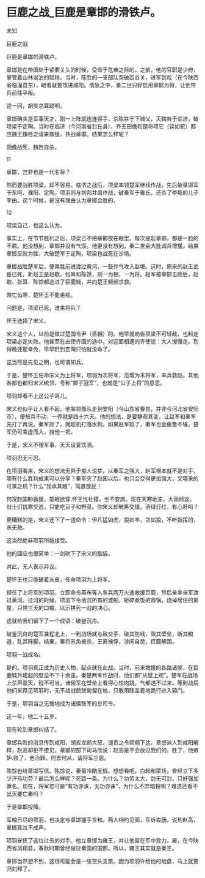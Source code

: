 # 巨鹿之战_巨鹿是章邯的滑铁卢。

未知

巨鹿之战

巨鹿是章邯的滑铁卢。

章邯是在帝国处于紧要关头的时候，受命于危难之际的。之前，他的官职是少府，掌管着山林湖泊的赋税。当时，陈胜的一支部队突破函谷关，进军到戏（在今陕西省临潼县东），眼看就要攻进咸阳。情急之中，秦二世只好启用章邯为将，让他带兵前往平叛。

这一回，胡亥总算聪明。

章邯确实是军事天才，刚一上阵就连连得手，杀陈胜于下城父，灭魏咎于临济，破项梁于定陶。当时在临济（今河南省封丘县），齐王田儋和楚将项它（读如驼）都应魏王魏咎之请来救援，共战章邯。结果怎么样呢？

田儋战死，魏咎自杀。

11

章邯，岂非也是一代名将？

然而要战胜项梁，却不容易。临济之战后，项梁率领楚军继续作战，先后破章邯军于东阿、濮阳、定陶。项羽则与刘邦并肩作战，破秦军于雍丘，还杀了李斯的儿子李由。这个时候，是没有理由认为章邯会胜的。

12

项梁自己，也这么认为。

事实上，在节节胜利之后，项梁已不把章邯放在眼里。每次提起章邯，都是一脸的不屑。他没想到，章邯并没有气馁。他更没有想到，秦二世会大批调兵增援。结果章邯反败为胜，大破楚军于定陶，项梁也战死在沙场。

章邯战胜楚军后，便乘胜前进渡过黄河，一鼓作气攻入赵境。这时，原来的赵王武臣已死，新赵王是赵歇。张耳和陈馀，则一为相，一为将。赵军被章邯击败后，赵歇、张耳、陈馀都逃进了巨鹿城，并向楚王频频求救。

唇亡齿寒，楚怀王不能坐视。

问题是，项梁已死，谁来将兵？

怀王选择了宋义。

宋义这个人，以前是做过楚国令尹（丞相）的。他早就劝告项梁不可轻敌，也料定项梁必定失败。他甚至在出使齐国的途中，对迎面相遇的齐使说：大人慢慢走。到得晚还能幸免，早早赶到定陶只怕就没命了。

这当然是先见之明，也可谓知兵。

于是，楚怀王任命宋义为上将军，项羽为次将军，范增为末将军，率兵救赵。其他各部也都归宋义统领，号称“卿子冠军”，也就是“公子上将”的意思。

项羽却看不上这公子哥儿。

宋义也似乎让人看不起。他率领部队走到安阳（今山东省曹县，并非今河北省安阳市），便按兵不动，一停就是四十六天。他的想法，是要静观其变，让赵军和秦军先打了再说。秦军败了，就趁机打落水狗。如果赵军败了，秦军也会疲惫不堪，楚军仍可乘虚而入，捞他一把。

于是，宋义不理军事，天天设宴饮酒。

项羽忍无可忍。

在项羽看来，宋义的想法无异于痴人说梦。以秦军之强大，赵军根本就不是对手，哪有什么胜利成果可以分享？秦军灭了赵国以后，也只会变得更加强大，又哪来的可乘之机？什么“我承其敝”，简直放屁！

何况赵国盼救援，望眼欲穿.怀王忧社稷，坐不安席。现在天寒地冻，大雨倾盆，战士们饥寒交迫，只能吃豆子和野菜。你宋义却觥筹交错，酒绿灯红，有心肝吗？

更糟糕的是，宋义还下了一道命令：但凡猛如虎，狠如羊，贪如狼，不听指挥的，杀无赦。

这当然绝非项羽所能接受。

他的回应也很简单：一剑砍下了宋义的脑袋。

对此，无人表示异议。

楚怀王也只能硬着头皮，任命项羽为上将军。

担任了上将军的项羽，立即命令英布等人率兵两万火速救援巨鹿，然后亲率全军渡过黄河。过河的时候，项羽下令凿沉所有的渡船，砸碎煮饭的鼎锅，烧掉居住的房屋，只带三天的口粮，以示拼死一战的决心。

这就给我们留下了一个成语：破釜沉舟。

破釜沉舟的楚军兼程北上，一到战场就与敌交手，破其防线，毁其壁垒，断其粮道，乱其阵脚。结果，秦将苏角被杀，王离被俘，涉闲自焚，巨鹿解围。

项羽一战成名。

是的。项羽真正成为历史人物，起点就在此战。当时，前来救援的各路诸侯，在巨鹿城外建起的壁垒不下十余座。秦楚两军作战时，他们都“从壁上观”。楚军在战场上杀声震天，锐不可当，诸侯军在壁垒上看得心惊肉跳，气都透不过来。等到战后他们来拜见项羽时，无不战战兢兢匍匐在地，只敢用膝盖着地跪行进入辕门。

于是，项羽当之无愧地成为诸侯联军的总司令。

这一年，他二十五岁。

现在轮到章邯纠结了。

章邯兵败的消息传到咸阳，胡亥龙颜大怒，谴责之令频频下达。章邯派人到咸阳解释，赵高却拒不接见。章邯的部下司马欣说：赵高是不会放过我们的。胜了，他嫉妒.败了，他治罪。何去何从，请将军三思。

陈馀也给章邯写信。陈馀说，秦最冷酷无情。想想看吧，白起和蒙恬，曾经立下多少汗马功劳？最后怎么样呢？死路一条。为什么？功劳太大，封无可封，只好强加罪名。现在，将军您可是“有功亦诛，无功亦诛”，为什么不弃暗投明？难道还看不出天要亡秦吗？

于是章邯投降。

军粮已尽的项羽，也决定与章邯握手言和。两人相约见面，互诉衷肠。说到赵高，章邯竟泣不成声。

项羽安抚了这位过去的对手。他立章邯为雍王，并让他留在军中效力。雍，在今陕西省凤翔县，春秋时期曾经做过秦国的国都。所以，雍王其实就是秦王。

章邯当然想不到，这很可能会是一张空头支票。因为项羽许给他的地盘，马上就要归刘邦了。